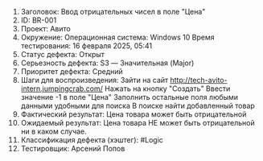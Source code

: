 1) Заголовок: Ввод отрицательных чисел в поле "Цена"
2) ID: BR-001
3) Проект: Авито
4) Окружение:
        Операционная система: Windows 10
        Время тестирования: 16 февраля 2025, 05:41
5) Статус дефекта: Открыт
6) Серьезность дефекта: S3 — Значительная (Major)
7) Приоритет дефекта: Средний
8) Шаги для воспроизведения:
        Зайти на сайт http://tech-avito-intern.jumpingcrab.com/
        Нажать на кнопку "Создать"
        Ввести значение -1 в поле "Цена"
        Заполнить остальные поля любыми данными удобными для поиска
        В поиске найти добавленный товар
10) Фактический результат: Цена товара может быть отрицательной
11) Ожидаемый результат: Цена товара НЕ может быть отрицательной ни в каком случае.
12) Классификация дефекта (хэштег): #Logic
13) Тестировщик: Арсений Попов
